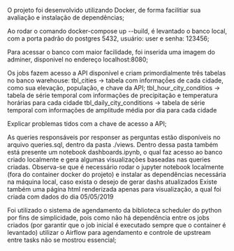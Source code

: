 O projeto foi desenvolvido utilizando Docker, de forma facilitiar sua avaliação e instalação de dependências;

Ao rodar o comando docker-compose up --build, é levantado o banco local, com a porta padrão do postgres 5432, usuário: user e senha: 123456;

Para acessar o banco com maior facilidade, foi inserida uma imagem do adminer, disponivel no endereço localhost:8080;

Os jobs fazem acesso a API disponível e criam primordialmente três tabelas no banco warehouse:
tbl_cities -> tabela com informaçṍes de cada cidade, como sua elevação, população, e chave da API;
tbl_hour_city_conditios -> tabela de série temporal com informações de precipitação e temperatura horárias para cada cidade
tbl_daily_city_conditions -> tabela de série temporal com informações de amplitude média por dia para cada cidade

Explicar problemas tidos com a chave de acesso a API;

As queries responsáveis por responser as perguntas estão disponíveis no arquivo queries.sql, dentro da pasta ./views. 
Dentro dessa pasta também está presente um notebook dashboards.ipynb, o qual faz acesso ao banco criado localmente e gera algumas visualizações baseadas nas queries criadas. 
Observa-se que é necessário rodar o jupyter notebook localmente (fora do container docker do projeto) e instalar as dependências necessária na máquina local, caso exista o desejo de gerar dashs atualizados
Existe também uma página html renderizada apenas para visualização, a qual foi criada com dados do dia 05/05/2019

Foi utilizado o sistema de agendamento da biblioteca scheduler do python por fins de simplicidade, pois como não há dependência entre os jobs criados (por garantir que o job inicial é executado sempre que o container é levantado) utilizar o Airflow para agendamento e controle de upstream entre tasks não se mostrou essencial;